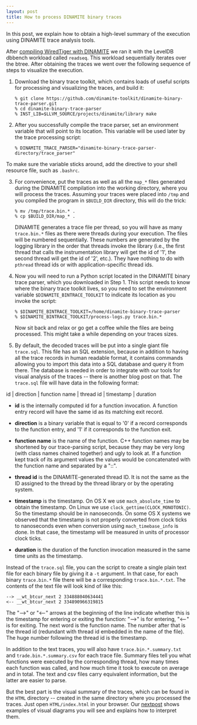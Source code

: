 ```yaml
---
layout: post
title: How to process DINAMITE binary traces
---
```


In this post, we explain how to obtain a high-level summary of the execution using DINAMITE trace analysis tools.

<!--more-->

After [compiling WiredTiger with DINAMITE](https://dinamite-toolkit.github.io/2016/11/12/compiling-WT/) we ran it with the LevelDB dbbench workload called `readseq`.
This workload sequentially iterates over the btree. After obtaining the traces
we went over the following sequence of steps to visualize the execution.

1. Download the binary trace toolkit, which contains loads of useful scripts for
processing and visualizing the traces, and build it:

   ```
   % git clone https://github.com/dinamite-toolkit/dinamite-binary-trace-parser.git
   % cd dinamite-binary-trace-parser
   % INST_LIB=$LLVM_SOURCE/projects/dinamite/library make
   ```
2. After you successfully compile the trace parser, set an environment variable
that will point to its location. This variable will be used later by the trace
processing script:

   ```
   % DINAMITE_TRACE_PARSER="dinamite-binary-trace-parser-directory/trace_parser"
   ```

To make sure the variable sticks around, add the directive to your shell resource
file, such as ```.bashrc```.

3. For convenience, put the traces as well as all the `map_*` files
generated during the DINAMITE compilation into the working directory,
where you will process the traces. Assuming your traces were placed
into `/tmp` and you compiled the program in `$BUILD_DIR` directory,
this will do the trick:

   ```
   % mv /tmp/trace.bin.* .
   % cp $BUILD_DIR/map_* .
   ```

   DINAMITE generates a trace file per thread, so you will have as
   many `trace.bin.*` files as there were threads during your
   execution. The files will be numbered sequentially. These numbers
   are generated by the logging library in the order that threads
   invoke the library (i.e., the first thread that calls the
   instrumentation library will get the id of '1', the second thread
   will get the id of '2', etc.).  They have nothing to do with
   `pthread` thread ids or with application-specific thread ids.

4. Now you will need to run a Python script located in the DINAMITE
binary trace parser, which you downloaded in Step 1. This script needs
to know where the binary trace toolkit lives, so you need to set the
environment variable `$DINAMITE_BINTRACE_TOOLKIT` to indicate its
location as you invoke the script:

   ```
   % $DINAMITE_BINTRACE_TOOLKIT=/home/dinamite-binary-trace-parser
   % $DINAMITE_BINTRACE_TOOLKIT/process-logs.py trace.bin.*
   ```

   Now sit back and relax or go get a coffee while the files are being processed.
   This might take a while depending on your traces sizes.

5. By default, the decoded traces will be put into a single giant file
`trace.sql`. This file has an SQL extension, because in addition to
having all the trace records in human readable format, it contains
commands allowing you to import this data into a SQL database and
query it from there. The database is needed in order to integrate with
our tools for visual analysis of the traces -- there is another blog
post on that. The `trace.sql` file will have data in the following format:

id | direction | function name | thread id | timestamp | duration

   * **id** is the internally computed id for a function invocation. A
     function entry record will have the same id as its matching exit record.
	 
   * **direction** is a binary variable that is equal to '0' if a
       record corresponds to the function entry, and '1' if it
	   corresponds to the function exit.
	   
   * **function name** is the name of the function. C++ function names
       may be shortened by our trace-parsing script, because they may
       be very long (with class names chained together) and ugly to
       look at. If a function kept track of its argument values the
       values would be concatenated with the function name and
       separated by a "::".
	   
   * **thread id** is the DINAMITE-generated thread ID. It is not the
       same as the ID assigned to the thread by the thread library or
       by the operating system.
	   
   * **timestamp** is the timestamp. On OS X we use
       `mach_absolute_time` to obtain the timestamp. On Linux we use
       `clock_gettime(CLOCK_MONOTONIC)`. So the timestamp should be in
       nanoseconds. On some OS X systems we observed that the
       timestamp is not properly converted from clock ticks to
       nanoseconds even when conversion using `mach_timebase_info` is
       done.  In that case, the timestamp will be measured in units of
       processor clock ticks.

   * **duration** is the duration of the function invocation measured
       in the same time units as the timestamp.

Instead of the `trace.sql` file, you can the script to create a single
plain text file for each binary file by giving it a `-t` argument. In
that case, for each binary `trace.bin.*` file there will be a
corresponding `trace.bin.*.txt`.  The contents of the text file will
look kind of like this:

   ```
   --> __wt_btcur_next 2 334888040634441
   <-- __wt_btcur_next 2 334890966319815
   ```

   The "-->" or "<--" arrows at the beginning of the line indicate
   whether this is the timestamp for entering or exiting the function:
   "-->" is for entering, "<--" is for exiting. The next word is the
   function name. The number after that is the thread id (redundant
   with thread id embedded in the name of the file). The huge number
   following the thread id is the timestamp.

   In addition to the text traces, you will also have `trace.bin.*.summary.txt`
   and `trade.bin.*.summary.csv` for each trace file.
   Summary files tell you what functions were executed by
   the corresponding thread, how many times each function was called, and how
   much time it took to execute on average and in total. The text and csv files
   carry equivalent information, but the latter are easier to parse.

   But the best part is the visual summary of the traces, which can be
   found in the `HTML` directory -- created in the same directory
   where you processed the traces. Just open `HTML/index.html` in your
   browser. Our [nextpost](https://dinamite-toolkit.github.io/2016/12/20/interactive-execution-flow-WT)
   shows examples of visual diagrams you will see and explains how to
   interpret them.

